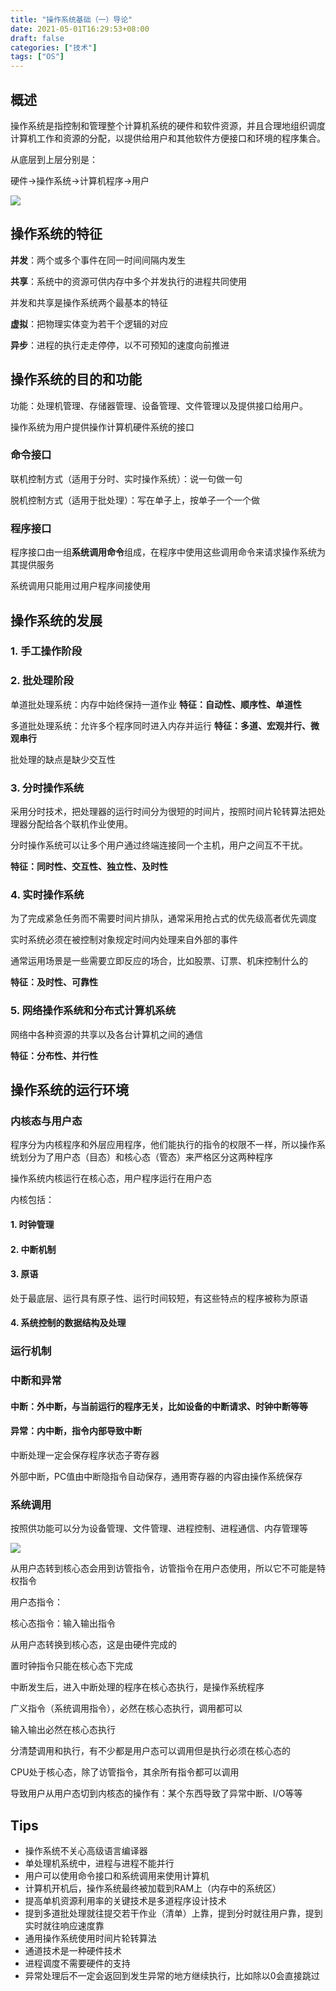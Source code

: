 ```yaml
---
title: "操作系统基础（一）导论"
date: 2021-05-01T16:29:53+08:00
draft: false
categories: ["技术"]
tags: ["OS"]
---
```


## 概述

操作系统是指控制和管理整个计算机系统的硬件和软件资源，并且合理地组织调度计算机工作和资源的分配，以提供给用户和其他软件方便接口和环境的程序集合。


从底层到上层分别是：

硬件->操作系统->计算机程序->用户

![](https://res.cloudinary.com/dbmkzs2ez/image/upload/v1645632990/os-1.png)

## 操作系统的特征

**并发**：两个或多个事件在同一时间间隔内发生

**共享**：系统中的资源可供内存中多个并发执行的进程共同使用

并发和共享是操作系统两个最基本的特征

**虚拟**：把物理实体变为若干个逻辑的对应

**异步**：进程的执行走走停停，以不可预知的速度向前推进

## 操作系统的目的和功能

功能：处理机管理、存储器管理、设备管理、文件管理以及提供接口给用户。

操作系统为用户提供操作计算机硬件系统的接口

### 命令接口

联机控制方式（适用于分时、实时操作系统）：说一句做一句

脱机控制方式（适用于批处理）：写在单子上，按单子一个一个做

### 程序接口

程序接口由一组**系统调用命令**组成，在程序中使用这些调用命令来请求操作系统为其提供服务

系统调用只能用过用户程序间接使用



## 操作系统的发展

### 1. 手工操作阶段

### 2. 批处理阶段

单道批处理系统：内存中始终保持一道作业
**特征：自动性、顺序性、单道性**

多道批处理系统：允许多个程序同时进入内存并运行
**特征：多道、宏观并行、微观串行**

批处理的缺点是缺少交互性

### 3. 分时操作系统

采用分时技术，把处理器的运行时间分为很短的时间片，按照时间片轮转算法把处理器分配给各个联机作业使用。

分时操作系统可以让多个用户通过终端连接同一个主机，用户之间互不干扰。



**特征：同时性、交互性、独立性、及时性**

### 4. 实时操作系统

为了完成紧急任务而不需要时间片排队，通常采用抢占式的优先级高者优先调度

实时系统必须在被控制对象规定时间内处理来自外部的事件

通常运用场景是一些需要立即反应的场合，比如股票、订票、机床控制什么的



**特征：及时性、可靠性**

### 5. 网络操作系统和分布式计算机系统

网络中各种资源的共享以及各台计算机之间的通信

**特征：分布性、并行性**




## 操作系统的运行环境

### 内核态与用户态

程序分为内核程序和外层应用程序，他们能执行的指令的权限不一样，所以操作系统划分为了用户态（目态）和核心态（管态）来严格区分这两种程序



操作系统内核运行在核心态，用户程序运行在用户态

内核包括：

#### 1. 时钟管理

#### 2. 中断机制

#### 3. 原语

处于最底层、运行具有原子性、运行时间较短，有这些特点的程序被称为原语

#### 4. 系统控制的数据结构及处理

### 运行机制



### 中断和异常

#### 中断：外中断，与当前运行的程序无关，比如设备的中断请求、时钟中断等等

#### 异常：内中断，指令内部导致中断

中断处理一定会保存程序状态子寄存器

外部中断，PC值由中断隐指令自动保存，通用寄存器的内容由操作系统保存

### 系统调用

按照供功能可以分为设备管理、文件管理、进程控制、进程通信、内存管理等

![](https://res.cloudinary.com/dbmkzs2ez/image/upload/v1645632990/os-3.png)

从用户态转到核心态会用到访管指令，访管指令在用户态使用，所以它不可能是特权指令

用户态指令：

核心态指令：输入输出指令

从用户态转换到核心态，这是由硬件完成的

置时钟指令只能在核心态下完成

中断发生后，进入中断处理的程序在核心态执行，是操作系统程序

广义指令（系统调用指令），必然在核心态执行，调用都可以

输入输出必然在核心态执行

分清楚调用和执行，有不少都是用户态可以调用但是执行必须在核心态的

CPU处于核心态，除了访管指令，其余所有指令都可以调用

导致用户从用户态切到内核态的操作有：某个东西导致了异常中断、I/O等等

## Tips

- 操作系统不关心高级语言编译器
- 单处理机系统中，进程与进程不能并行
- 用户可以使用命令接口和系统调用来使用计算机
- 计算机开机后，操作系统最终被加载到RAM上（内存中的系统区）
- 提高单机资源利用率的关键技术是多道程序设计技术
- 提到多道批处理就往提交若干作业（清单）上靠，提到分时就往用户靠，提到实时就往响应速度靠
- 通用操作系统使用时间片轮转算法
- 通道技术是一种硬件技术
- 进程调度不需要硬件的支持
- 异常处理后不一定会返回到发生异常的地方继续执行，比如除以0会直接跳过
